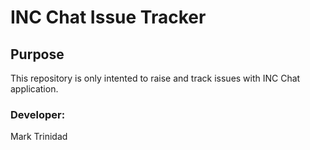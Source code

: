 # INC Chat Issue Tracker

## Purpose

This repository is only intented to raise and track issues with INC Chat application.


### Developer: 
Mark Trinidad
